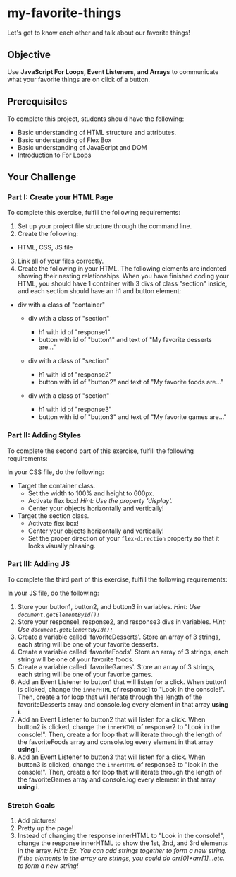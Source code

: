 # my-favorite-things

Let's get to know each other and talk about our favorite things!

## Objective
Use **JavaScript For Loops, Event Listeners, and Arrays** to communicate what your favorite things are on click of a button.

## Prerequisites
To complete this project, students should have the following:
* Basic understanding of HTML structure and attributes.
* Basic understanding of Flex Box
* Basic understanding of JavaScript and DOM
* Introduction to For Loops

## Your Challenge

### Part I: Create your HTML Page
To complete this exercise, fulfill the following requirements:
1. Set up your project file structure through the command line.
2. Create the following:
* HTML, CSS, JS file
3. Link all of your files correctly.
4. Create the following in your HTML. The following elements are indented showing their nesting relationships. When you have finished coding your HTML, you should have 1 container with 3 divs of class "section" inside, and each section should have an h1 and button element:
* div with a class of "container"
  * div with a class of "section"
    * h1 with id of "response1"
    * button with id of "button1" and text of "My favorite desserts are..."

  * div with a class of "section"
    * h1 with id of "response2"
    * button with id of "button2" and text of "My favorite foods are..."
    
  * div with a class of "section"
    * h1 with id of "response3"
    * button with id of "button3" and text of "My favorite games are..."

### Part II: Adding Styles
To complete the second part of this exercise, fulfill the following requirements:

In your CSS file, do the following:
* Target the container class.
  * Set the width to 100% and height to 600px.
  * Activate flex box! *Hint: Use the property 'display'.*
  * Center your objects horizontally and vertically!
* Target the section class.   
  * Activate flex box!
  * Center your objects horizontally and vertically!
  * Set the proper direction of your ```flex-direction``` property so that it looks visually pleasing.

### Part III: Adding JS
To complete the third part of this exercise, fulfill the following requirements:

In your JS file, do the following:
1. Store your button1, button2, and button3 in variables. *Hint: Use ```document.getElementById()!```*
2. Store your response1, response2, and response3 divs in variables. *Hint: Use ```document.getElementById()!```*
3. Create a variable called 'favoriteDesserts'. Store an array of 3 strings, each string will be one of your favorite desserts.
4. Create a variable called 'favoriteFoods'. Store an array of 3 strings, each string will be one of your favorite foods.
5. Create a variable called 'favoriteGames'. Store an array of 3 strings, each string will be one of your favorite games.
6. Add an Event Listener to button1 that will listen for a click. When button1 is clicked, change the ```innerHTML``` of response1 to "Look in the console!". Then, create a for loop that will iterate through the length of the favoriteDesserts array and console.log every element in that array **using i**.
7. Add an Event Listener to button2 that will listen for a click. When button2 is clicked, change the ```innerHTML``` of response2 to "Look in the console!". Then, create a for loop that will iterate through the length of the favoriteFoods array and console.log every element in that array **using i**.
8. Add an Event Listener to button3 that will listen for a click. When button3 is clicked, change the ```innerHTML``` of response3 to "look in the console!". Then, create a for loop that will iterate through the length of the favoriteGames array and console.log every element in that array **using i**.

### Stretch Goals
1. Add pictures!
2. Pretty up the page!
3. Instead of changing the response innerHTML to "Look in the console!", change the response innerHTML to show the 1st, 2nd, and 3rd elements in the array. *Hint: Ex. You can add strings together to form a new string. If the elements in the array are strings, you could do arr[0]+arr[1]...etc. to form a new string!* 
